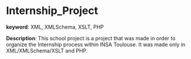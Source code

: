 # Internship_Project
**keyword**: XML, XMLSchema, XSLT, PHP

**Description**: This school project is a project that was made in order to organize the Internship process within INSA Toulouse. 
It was made only in XML/XMLSchema/XSLT and PHP. 
